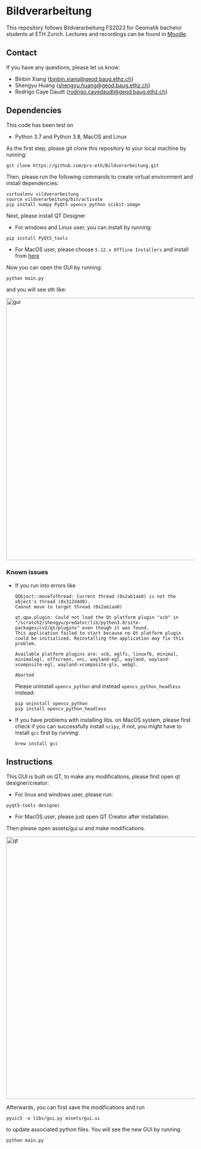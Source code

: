 # Bildverarbeitung

This repository follows Bildverarbeitung FS2023 for Geomatik bachelor students at ETH Zurich. Lectures and recordings can be found in [Moodle](https://moodle-app2.let.ethz.ch/course/view.php?id=19268). 

## Contact
If you have any questions, please let us know:
- Binbin Xiang {binbin.xiang@geod.baug.ethz.ch}
- Shengyu Huang {shengyu.huang@geod.baug.ethz.ch}
- Rodrigo Caye Daudt {rodrigo.cayedaudt@geod.baug.ethz.ch}

## Dependencies
This code has been test on 
- Python 3.7 and Python 3.8, MacOS and Linux

As the first step, please git clone this repository to your local machine by running:
```
git clone https://github.com/prs-eth/Bildverarbeitung.git
``` 

Then, please run the following commands to create virtual environment and install dependencies: 
```
virtualenv vildverarbeitung
source vildverarbeitung/bin/activate
pip install numpy PyQt5 opencv_python scikit-image
```

Next, please install QT Designer
- For windows and Linux user, you can install by running:
```
pip install PyQt5_tools
```
- For MacOS user, please choose ```5.12.x Offline Installers``` and install from [here](https://www.qt.io/offline-installers)

Now you can open the GUI by running:
```
python main.py
```
and you will see sth like:

<img src="assets/main.png" alt="gui" width="700"/>

### Known issues
- If you run into errors like 
    ```
    QObject::moveToThread: Current thread (0x2ab1aa0) is not the object's thread (0x312d4d0).
    Cannot move to target thread (0x2ab1aa0)

    qt.qpa.plugin: Could not load the Qt platform plugin "xcb" in "/scratch2/shengyu/predator/lib/python3.8/site-packages/cv2/qt/plugins" even though it was found.
    This application failed to start because no Qt platform plugin could be initialized. Reinstalling the application may fix this problem.

    Available platform plugins are: xcb, eglfs, linuxfb, minimal, minimalegl, offscreen, vnc, wayland-egl, wayland, wayland-xcomposite-egl, wayland-xcomposite-glx, webgl.

    Aborted
    ```

    Please uninstall ```opencv_python``` and instead ```opencv_python_headless``` instead:
    ```
    pip uninstall opencv_python
    pip install opencv_python_headless
    ```
- If you have problems with installing libs. on MacOS system, please first check if you can successfully install ```scipy```, if not, you might have to install ```gcc``` first by running:
    ```
    brew install gcc
    ```


## Instructions
This GUI is built on QT, to make any modifications, please first open qt designer/creator:
- For linux and windows user, please run:
```
pyqt5-tools designer
```
- For MacOS user, please just open QT Creator after installation.

Then please open assets/gui.ui and make modifications. 

<img src="assets/qt.png" alt="qt" width="700"/>

Afterwards, you can first save the modifications and run
```
pyuic5 -o libs/gui.py assets/gui.ui
```
to update associated python files. You will see the new GUI by running 
```
python main.py
```
